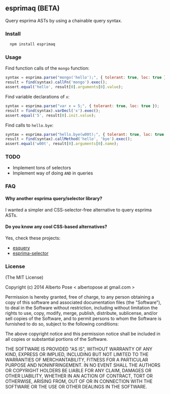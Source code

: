## esprimaq (BETA)

Query esprima ASTs by using a chainable query syntax.

### Install

```sh
  npm install esprimaq
```

### Usage

Find function calls of the `mongo` function:
```js
syntax = esprima.parse("mongo('hello');", { tolerant: true, loc: true });
result = find(syntax).callFn('mongo').exec();
assert.equal('hello', result[0].arguments[0].value);
```

Find variable declarations of `x`:
```js
syntax = esprima.parse("var x = 5;", { tolerant: true, loc: true });
result = find(syntax).varDecl('x').exec();
assert.equal('5', result[0].init.value);
```

Find calls to `hello.bye`:
```js
syntax = esprima.parse("hello.bye(w00t);", { tolerant: true, loc: true });
result = find(syntax).callMethod('hello', 'bye').exec();
assert.equal('w00t', result[0].arguments[0].name);
```

### TODO
  * Implement tons of selectors
  * Implement way of doing `AND` in queries

### FAQ

#### Why another esprima query/selector library?
I wanted a simpler and CSS-selector-free alternative to query esprima ASTs.

#### Do you know any cool CSS-based alternatives?
Yes, check these projects:
  * [esquery](https://github.com/jrfeenst/esquery)
  * [esprima-selector](https://github.com/alltom/esprima-selector)

### License
(The MIT License)

Copyright (c) 2014 Alberto Pose < albertopose at gmail.com >

Permission is hereby granted, free of charge, to any person obtaining a copy
of this software and associated documentation files (the "Software"), to deal
in the Software without restriction, including without limitation the rights
to use, copy, modify, merge, publish, distribute, sublicense, and/or sell
copies of the Software, and to permit persons to whom the Software is
furnished to do so, subject to the following conditions:

The above copyright notice and this permission notice shall be included in
all copies or substantial portions of the Software.

THE SOFTWARE IS PROVIDED "AS IS", WITHOUT WARRANTY OF ANY KIND, EXPRESS OR
IMPLIED, INCLUDING BUT NOT LIMITED TO THE WARRANTIES OF MERCHANTABILITY,
FITNESS FOR A PARTICULAR PURPOSE AND NONINFRINGEMENT. IN NO EVENT SHALL THE
AUTHORS OR COPYRIGHT HOLDERS BE LIABLE FOR ANY CLAIM, DAMAGES OR OTHER
LIABILITY, WHETHER IN AN ACTION OF CONTRACT, TORT OR OTHERWISE, ARISING FROM,
OUT OF OR IN CONNECTION WITH THE SOFTWARE OR THE USE OR OTHER DEALINGS IN
THE SOFTWARE.
